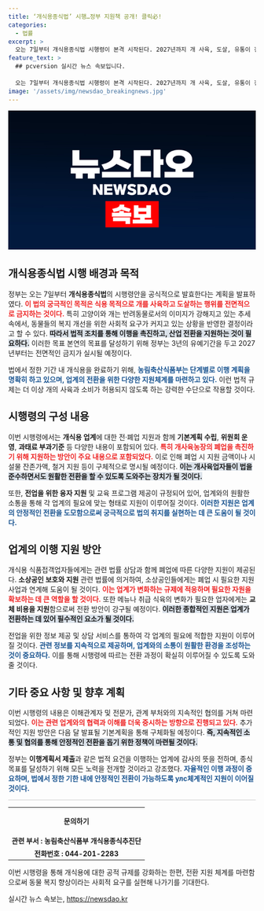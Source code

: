 ```yaml
---
title: ‘개식용종식법’ 시행…정부 지원책 공개! 클릭必!
categories:
  - 법률
excerpt: >
  오는 7일부터 개식용종식법 시행령이 본격 시작된다. 2027년까지 개 사육, 도살, 유통이 전면 금지되며, 관련 업계에 대해 폐업 지원도 마련된다. 소식이 궁금하다면 클릭!
feature_text: >
  ## pcversion 실시간 뉴스 속보입니다.

  오는 7일부터 개식용종식법 시행령이 본격 시작된다. 2027년까지 개 사육, 도살, 유통이 전면 금지되며, 관련 업계에 대해 폐업 지원도 마련된다. 소식이 궁금하다면 클릭!
image: '/assets/img/newsdao_breakingnews.jpg'
---
```


<p><img src="/assets/img/newsdao_breakingnews.jpg" alt="pcversion 속보" /></p>

<h2 data-ke-size="size26">개식용종식법 시행 배경과 목적</h2>

<p data-ke-size="size16">정부는 오는 7일부터 <b>개식용종식법</b>의 시행령안을 공식적으로 발효한다는 계획을 발표하였다. <b><span style="color: #ee2323;">이 법의 궁극적인 목적은 식용 목적으로 개를 사육하고 도살하는 행위를 전면적으로 금지하는 것이다.</span></b> 특히 고양이와 개는 반려동물로서의 이미지가 강해지고 있는 추세 속에서, 동물들의 복지 개선을 위한 사회적 요구가 커지고 있는 상황을 반영한 결정이라고 할 수 있다. <b><span style="background-color: #21538527;">따라서 법적 조치를 통해 이행을 촉진하고, 산업 전환을 지원하는 것이 필요하다.</span></b> 이러한 목표 본연의 목표를 달성하기 위해 정부는 3년의 유예기간을 두고 2027년부터는 전면적인 금지가 실시될 예정이다.</p>

<p data-ke-size="size16">법에서 정한 기간 내 개식용을 완료하기 위해, <b><span style="color: #1a5490;">농림축산식품부는 단계별로 이행 계획을 명확히 하고 있으며, 업계의 전환을 위한 다양한 지원체계를 마련하고 있다.</span></b> 이런 법적 규제는 더 이상 개의 사육과 소비가 허용되지 않도록 하는 강력한 수단으로 작용할 것이다. </p>

<p data-ke-size="size16"></p>

<h2 data-ke-size="size26">시행령의 구성 내용</h2>

<p data-ke-size="size16">이번 시행령에서는 <b>개식용 업계</b>에 대한 전·폐업 지원과 함께 <b>기본계획 수립</b>, <b>위원회 운영</b>, <b>과태료 부과기준</b> 등 다양한 내용이 포함되어 있다. <b><span style="color: #ee2323;">특히 개사육농장의 폐업을 촉진하기 위해 지원하는 방안이 주요 내용으로 포함되었다.</span></b> 이로 인해 폐업 시 지원 금액이나 시설물 잔존가액, 철거 지원 등이 구체적으로 명시될 예정이다. <b><span style="background-color: #21538527;">이는 개사육업자들이 법을 준수하면서도 원활한 전환을 할 수 있도록 도와주는 장치가 될 것이다.</span></b></p>

<p data-ke-size="size16">또한, <b>전업을 위한 융자 지원</b> 및 교육 프로그램 제공이 규정되어 있어, 업계와의 원활한 소통을 통해 각 업계의 필요에 맞는 형태로 지원이 이루어질 것이다. <b><span style="color: #1a5490;">이러한 지원은 업계의 안정적인 전환을 도모함으로써 궁극적으로 법의 취지를 실현하는 데 큰 도움이 될 것이다.</span></b></p>

<p data-ke-size="size16"></p>

<h2 data-ke-size="size26">업계의 이행 지원 방안</h2>

<p data-ke-size="size16">개식용 식품접객업자들에게는 관련 법률 상담과 함께 폐업에 따른 다양한 지원이 제공된다. <b>소상공인 보호와 지원</b> 관련 법률에 의거하여, 소상공인들에게는 폐업 시 필요한 지원 사업과 연계해 도움이 될 것이다. <b><span style="color: #ee2323;">이는 업계가 변화하는 규제에 적응하며 필요한 자원을 확보하는 데 큰 역할을 할 것이다.</span></b> 또한 메뉴나 취급 식육의 변화가 필요한 업자에게는 <b>교체 비용을 지원</b>함으로써 전환 방안이 강구될 예정이다. <b><span style="background-color: #21538527;">이러한 종합적인 지원은 업계가 전환하는 데 있어 필수적인 요소가 될 것이다.</span></b></p>

<p data-ke-size="size16">전업을 위한 정보 제공 및 상담 서비스를 통하여 각 업계의 필요에 적합한 지원이 이루어질 것이다. <b><span style="color: #1a5490;">관련 정보를 지속적으로 제공하며, 업계와의 소통이 원활한 환경을 조성하는 것이 중요하다.</span></b> 이를 통해 시행령에 따르는 전환 과정이 확실히 이루어질 수 있도록 도와줄 것이다.</p>

<p data-ke-size="size16"></p>

<h2 data-ke-size="size26">기타 중요 사항 및 향후 계획</h2>

<p data-ke-size="size16">이번 시행령의 내용은 이해관계자 및 전문가, 관계 부처와의 지속적인 협의를 거쳐 마련되었다. <b><span style="color: #ee2323;">이는 관련 업계와의 협력과 이해를 더욱 중시하는 방향으로 진행되고 있다.</span></b> 추가적인 지원 방안은 다음 달 발표될 기본계획을 통해 구체화될 예정이다. <b><span style="background-color: #21538527;">즉, 지속적인 소통 및 협의를 통해 안정적인 전환을 돕기 위한 정책이 마련될 것이다.</span></b></p>

<p data-ke-size="size16">정부는 <b>이행계획서 제출</b>과 같은 법적 요건을 이행하는 업계에 감사의 뜻을 전하며, 종식 목표를 달성하기 위해 모든 노력을 전개할 것이라고 강조했다. <b><span style="color: #1a5490;">자율적인 이행 과정이 중요하며, 법에서 정한 기한 내에 안정적인 전환이 가능하도록 улс체계적인 지원이 이어질 것이다.</span></b></p>

<p data-ke-size="size16"></p>

<hr style="height: 1px; background-color: #ccc; border: none;" />

<table style="width: 100%;">
<tr>
<td style="text-align: center; height: 50px;"><b>문의하기</b></td>
</tr>
<tr>
<td style="text-align: center; height: 17px;"><b>관련 부서 : 농림축산식품부 개식용종식추진단</b></td>
</tr>
<tr>
<td style="text-align: center; height: 17px;"><b>전화번호 : 044-201-2283</b></td>
</tr>
</table>

<p data-ke-size="size16">이번 시행령을 통해 개식용에 대한 공적 규제를 강화하는 한편, 전환 지원 체계를 마련함으로써 동물 복지 향상이라는 사회적 요구를 실현해 나가기를 기대한다.</p>
실시간 뉴스 속보는, <a href="https://newsdao.kr" rel="dofollow">https://newsdao.kr</a>


